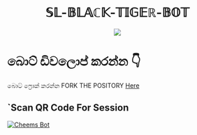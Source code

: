 <h1 align="center">  𝕊𝕃-𝔹𝕃𝔸ℂ𝕂-𝕋𝕀𝔾𝔼ℝ-𝔹𝕆𝕋 <br></h1> 
<p align="center">
<img src="https://i.imgur.com/XHhlqtK.jpeg" border="0">



# බොට් ඩිවලොප් කරන්න  👇
 
  බොට් ෆ්‍රොක් කරන්න FORK THE POSITORY [Here](https://github.com/Nipuna-apps/Blue-Lione-Bot/fork)
## `Scan QR Code For Session 
  [![Cheems Bot](https://repl.it/badge/github/quiec/whatsasena)](https://replit.com/@nipunarangana/Blue-Lione-Bot?v=1)
  
